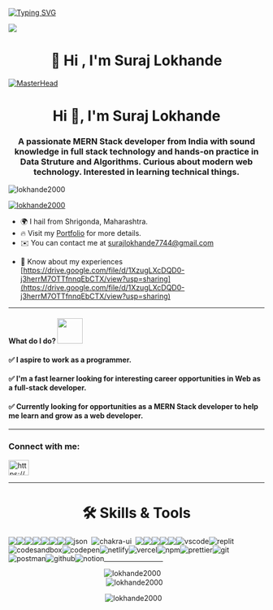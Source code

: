 [![Typing SVG](https://readme-typing-svg.demolab.com/?lines=Welcome+To+My+GitHub+Profile;I+'m+A+Full+Stack+Web+Developer)](https://git.io/typing-svg)

![](https://camo.githubusercontent.com/fcd090c9c08f460ac582d371fdd3f55ebeeb9dee107b68b42786a4b4cc0a1fd0/687474703a2f2f70726f70756c736976652e696e2f6173736574732f696d672f736572766963652d69636f6e2f7765622e676966)

 
 <h1 align="center">👋 Hi , I'm Suraj Lokhande </h1>



<!-- [<div align="center">![Typing SVG](https://readme-typing-svg.demolab.com?font=Fira+Code&weight=800&size=35&pause=1000&color=25DDF7&background=B3FFE500&center=true&random=false&width=750&lines=Hey++there+%2C+I'm+Suraj+Lokhande)</div>](https://git.io/typing-svg) -->


<!--[<div align="center">![Typing SVG](https://readme-typing-svg.demolab.com?font=Fira+Code&weight=800&pause=1000&color=00ffff&background=B3FFE500&center=true&random=false&width=435&lines=Full+Stack+Web+Developer+👨🏻‍💻;1500%2B+Hours+of+Coding+Experience+⚡️;700%2B+DSA+Questions+Solved+💡)</div>](https://git.io/typing-svg) 
<hr> --->

[![MasterHead](https://res.cloudinary.com/practicaldev/image/fetch/s--WPQ75f2s--/c_imagga_scale,f_auto,fl_progressive,h_420,q_auto,w_1000/https://dev-to-uploads.s3.amazonaws.com/uploads/articles/epv55hgtsfi8csprpj9u.jpg)](https://rishavchanda.io)

<h1 align="center">Hi 👋, I'm Suraj Lokhande</h1>
<h3 align="center">A passionate MERN Stack developer from India with sound knowledge in full stack technology and hands-on practice in Data Struture and Algorithms. Curious about modern web technology. Interested in learning technical things.</h3>

<p align="left"> <img src="https://komarev.com/ghpvc/?username=lokhande2000&label=Profile%20views&color=0e75b6&style=flat" alt="lokhande2000" /> </p>

<p align="left"> <a href="https://github.com/ryo-ma/github-profile-trophy"><img src="https://github-profile-trophy.vercel.app/?username=lokhande2000" alt="lokhande2000" /></a> </p>

* 🌍  I hail from Shrigonda, Maharashtra.
* 🔥  Visit my [Portfolio](https://portfolio-website-livid-beta.vercel.app/) for more details.
* ✉️  You can contact me at [surajlokhande7744@gmail.com](mailto:surajlokhande7744@gmail.com)

- 📄 Know about my experiences [https://drive.google.com/file/d/1XzugLXcDQD0-j3herrM7OTTfnnqEbCTX/view?usp=sharing](https://drive.google.com/file/d/1XzugLXcDQD0-j3herrM7OTTfnnqEbCTX/view?usp=sharing)

<hr>

 #### What do I do? <img src="https://media.giphy.com/media/XGma2iRIHTKkwqRkFl/giphy.gif" width="50"></h3>
 
<h4>✅ I aspire to work as a programmer.</h4>

<h4>✅ I'm a fast learner looking for interesting career opportunities in Web as a full-stack developer.</h4>

<h4>✅ Currently looking for opportunities as a MERN Stack developer to help me learn and grow as a web developer.</h4>

<hr>

<h3 align="left">Connect with me:</h3>
<p align="left">
<a href="https://linkedin.com/in/https://www.linkedin.com/in/suraj-lokhande-22473a1a2/" target="blank"><img align="center" src="https://raw.githubusercontent.com/rahuldkjain/github-profile-readme-generator/master/src/images/icons/Social/linked-in-alt.svg" alt="https://www.linkedin.com/in/suraj-lokhande-22473a1a2/" height="30" width="40" /></a>
</p>

<hr>

</p>
<h1 align="center">🛠 Skills & Tools</h1>
<div align="center" style="display: flex; flex-wrap: wrap;">
<img src="https://img.shields.io/badge/react-%2320232a.svg?style=for-the-badge&logo=react&logoColor=%2361DAFB" />
<img src="https://img.shields.io/badge/next.js-000000?style=for-the-badge&logo=nextdotjs&logoColor=white" />
<img src="https://img.shields.io/badge/React_Router-CA4245?style=for-the-badge&logo=react-router&logoColor=white" />
<img src="https://img.shields.io/badge/redux-%23593d88.svg?style=for-the-badge&logo=redux&logoColor=white" />
<img src="https://img.shields.io/badge/HTML5-E34F26?style=for-the-badge&logo=html5&logoColor=white" />
<img src="https://img.shields.io/badge/CSS3-1572B6?style=for-the-badge&logo=css3&logoColor=white" />
<img src="https://img.shields.io/badge/-Graph_QL-DE34A6?logo=graphql" />
<img src="https://img.shields.io/badge/json-5E5C5C?style=for-the-badge&logo=json&logoColor=white" alt="json" />&nbsp;&nbsp;
<img src="https://img.shields.io/badge/Chakra--UI-319795?style=for-the-badge&logo=chakra-ui&logoColor=white" alt="chakra-ui" />&nbsp;&nbsp;
<img src="https://img.shields.io/badge/JavaScript-323330?style=for-the-badge&logo=javascript&logoColor=F7DF1E" />
<img src="https://img.shields.io/badge/java-%23ED8B00.svg?style=for-the-badge&logo=java&logoColor=white" />
<img src="https://img.shields.io/badge/npm-CB3837?style=for-the-badge&logo=npm&logoColor=white" />
<img src="https://img.shields.io/badge/GitHub-100000?style=for-the-badge&logo=github&logoColor=white" />
<img src="https://img.shields.io/badge/GIT-E44C30?style=for-the-badge&logo=git&logoColor=white" />
   <!--   <img src="https://img.shields.io/badge/Canva-%2300C4CC.svg?&style=for-the-badge&logo=Canva&logoColor=white" alt="canva" /> -->
  <img src="https://img.shields.io/badge/VSCode-0078D4?style=for-the-badge&logo=visual%20studio%20code&logoColor=white" alt="vscode" />
  <img src="https://img.shields.io/badge/replit-667881?style=for-the-badge&logo=replit&logoColor=white" alt="replit" />
  <img src="https://img.shields.io/badge/Codesandbox-000000?style=for-the-badge&logo=CodeSandbox&logoColor=white" alt="codesandbox" />
  <img src="https://img.shields.io/badge/Codepen-000000?style=for-the-badge&logo=codepen&logoColor=white" alt="codepen" />
  <img src="https://img.shields.io/badge/Netlify-00C7B7?style=for-the-badge&logo=netlify&logoColor=white" alt="netlify" />
  <img src="https://img.shields.io/badge/Vercel-000000?style=for-the-badge&logo=vercel&logoColor=white" alt="vercel" />
<!--   <img src="https://img.shields.io/badge/Heroku-430098?style=for-the-badge&logo=heroku&logoColor=white" alt="heroku" /> -->
<!--   <img src="https://img.shields.io/badge/Yarn-2C8EBB?style=for-the-badge&logo=yarn&logoColor=white" alt="yarn" /> -->
  <img src="https://img.shields.io/badge/NPM-%23000000.svg?style=for-the-badge&logo=npm&logoColor=white" alt="npm"/>
  <img src="https://img.shields.io/badge/prettier-1A2C34?style=for-the-badge&logo=prettier&logoColor=white" alt="prettier" />
  <img src="https://img.shields.io/badge/Git-f44d27?style=for-the-badge&logo=git&logoColor=white" alt="git"/>
  <img src="https://img.shields.io/badge/Postman-FF6C37?style=for-the-badge&logo=Postman&logoColor=white" alt="postman"/>
  <img src="https://img.shields.io/badge/GitHub-100000?style=for-the-badge&logo=github&logoColor=white" alt="github"/>
<!--   <img src="https://img.shields.io/badge/Miro-050038?style=for-the-badge&logo=Miro&logoColor=white" alt="miro" /> -->
  <img src="https://img.shields.io/badge/Notion-000000?style=for-the-badge&logo=notion&logoColor=white" alt="notion" />
  <div/>
</p>

<hr>

<p><img align="left" src="https://github-readme-stats.vercel.app/api/top-langs?username=lokhande2000&show_icons=true&locale=en&layout=compact" alt="lokhande2000" /></p>

<p>&nbsp;<img align="center" src="https://github-readme-stats.vercel.app/api?username=lokhande2000&show_icons=true&locale=en" alt="lokhande2000" /></p>

<p><img align="center" src="https://github-readme-streak-stats.herokuapp.com/?user=lokhande2000&" alt="lokhande2000" /></p>


